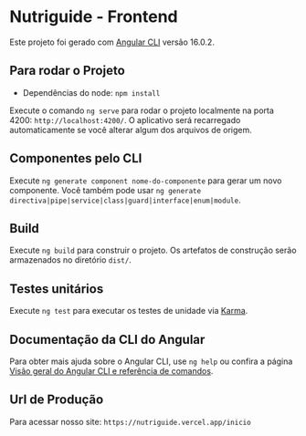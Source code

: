 # Nutriguide - Frontend

Este projeto foi gerado com [Angular CLI](https://github.com/angular/angular-cli) versão 16.0.2.

## Para rodar o Projeto

- Dependências do node: `npm install`

Execute o comando `ng serve` para rodar o projeto localmente na porta 4200: `http://localhost:4200/`. O aplicativo será recarregado automaticamente se você alterar algum dos arquivos de origem.

## Componentes pelo CLI

Execute `ng generate component nome-do-componente` para gerar um novo componente. Você também pode usar `ng generate directiva|pipe|service|class|guard|interface|enum|module`.

## Build

Execute `ng build` para construir o projeto. Os artefatos de construção serão armazenados no diretório `dist/`.

## Testes unitários

Execute `ng test` para executar os testes de unidade via [Karma](https://karma-runner.github.io).

## Documentação da CLI do Angular

Para obter mais ajuda sobre o Angular CLI, use `ng help` ou confira a página [Visão geral do Angular CLI e referência de comandos](https://angular.io/cli).

## Url de Produção

Para acessar nosso site: `https://nutriguide.vercel.app/inicio`
